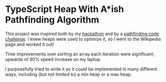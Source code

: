 # TypeScript Heap With A*ish Pathfinding Algorithm

This project was inspired both by my [hackathon](https://github.com/Gidaio/hackathon)
and by a [pathfinding code challenge](https://www.reddit.com/r/dailyprogrammer/comments/6vi9ro/170823_challenge_328_intermediate_pyramid_sliding/).
I knew heaps were used to optimize it, so I went to the Wikipedia page and worked it out!

Time improvements over sorting an array each iteration were significant; upwards of 90% speed increase on my laptop.

I purposefully tried to write it so it could be implemented in many different ways, including (but not limited to) a min heap or a max heap.
